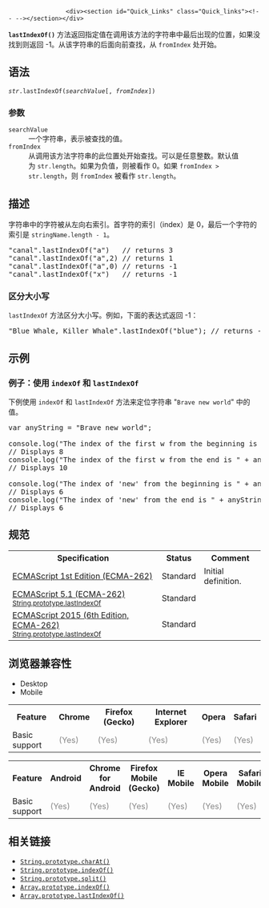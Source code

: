 
                
                  
                    <div><section id="Quick_Links" class="Quick_links"><!-- --></section></div>

<p><code><strong>lastIndexOf()</strong></code>&#xA0;&#x65B9;&#x6CD5;&#x8FD4;&#x56DE;&#x6307;&#x5B9A;&#x503C;&#x5728;&#x8C03;&#x7528;&#x8BE5;&#x65B9;&#x6CD5;&#x7684;&#x5B57;&#x7B26;&#x4E32;&#x4E2D;&#x6700;&#x540E;&#x51FA;&#x73B0;&#x7684;&#x4F4D;&#x7F6E;&#xFF0C;&#x5982;&#x679C;&#x6CA1;&#x627E;&#x5230;&#x5219;&#x8FD4;&#x56DE;&#xA0;-1&#x3002;&#x4ECE;&#x8BE5;&#x5B57;&#x7B26;&#x4E32;&#x7684;&#x540E;&#x9762;&#x5411;&#x524D;&#x67E5;&#x627E;&#xFF0C;&#x4ECE; <code>fromIndex</code> &#x5904;&#x5F00;&#x59CB;&#x3002;</p>

<h2 name="Syntax" id="Syntax">&#x8BED;&#x6CD5;</h2>

<pre class="syntaxbox"><code><em>str</em>.lastIndexOf(<em>searchValue</em>[, <em>fromIndex</em>])</code></pre>

<h3 name="Parameters" id="Parameters">&#x53C2;&#x6570;</h3>

<dl>
 <dt><code>searchValue</code></dt>
 <dd>&#x4E00;&#x4E2A;&#x5B57;&#x7B26;&#x4E32;&#xFF0C;&#x8868;&#x793A;&#x88AB;&#x67E5;&#x627E;&#x7684;&#x503C;&#x3002;</dd>
 <dt><code>fromIndex</code></dt>
 <dd>&#x4ECE;&#x8C03;&#x7528;&#x8BE5;&#x65B9;&#x6CD5;&#x5B57;&#x7B26;&#x4E32;&#x7684;&#x6B64;&#x4F4D;&#x7F6E;&#x5904;&#x5F00;&#x59CB;&#x67E5;&#x627E;&#x3002;&#x53EF;&#x4EE5;&#x662F;&#x4EFB;&#x610F;&#x6574;&#x6570;&#x3002;&#x9ED8;&#x8BA4;&#x503C;&#x4E3A;&#xA0;<code>str.length</code>&#x3002;&#x5982;&#x679C;&#x4E3A;&#x8D1F;&#x503C;&#xFF0C;&#x5219;&#x88AB;&#x770B;&#x4F5C; 0&#x3002;&#x5982;&#x679C;&#xA0;<code>fromIndex &gt; str.length</code>&#xFF0C;&#x5219;&#xA0;<code>fromIndex</code>&#xA0;&#x88AB;&#x770B;&#x4F5C; <code>str.length</code>&#x3002;</dd>
</dl>

<h2 name="Description" id="Description">&#x63CF;&#x8FF0;</h2>

<p>&#x5B57;&#x7B26;&#x4E32;&#x4E2D;&#x7684;&#x5B57;&#x7B26;&#x88AB;&#x4ECE;&#x5DE6;&#x5411;&#x53F3;&#x7D22;&#x5F15;&#x3002;&#x9996;&#x5B57;&#x7B26;&#x7684;&#x7D22;&#x5F15;&#xFF08;index&#xFF09;&#x662F; 0&#xFF0C;&#x6700;&#x540E;&#x4E00;&#x4E2A;&#x5B57;&#x7B26;&#x7684;&#x7D22;&#x5F15;&#x662F;&#xA0;<code>stringName.length - 1</code>&#x3002;</p>

<pre class="brush: js">&quot;canal&quot;.lastIndexOf(&quot;a&quot;)   // returns 3
&quot;canal&quot;.lastIndexOf(&quot;a&quot;,2) // returns 1
&quot;canal&quot;.lastIndexOf(&quot;a&quot;,0) // returns -1
&quot;canal&quot;.lastIndexOf(&quot;x&quot;)   // returns -1
</pre>

<h3 name="Example:_indexOf_and_case-sensitivity" id="Example:_indexOf_and_case-sensitivity">&#x533A;&#x5206;&#x5927;&#x5C0F;&#x5199;</h3>

<p><code>lastIndexOf</code> &#x65B9;&#x6CD5;&#x533A;&#x5206;&#x5927;&#x5C0F;&#x5199;&#x3002;&#x4F8B;&#x5982;&#xFF0C;&#x4E0B;&#x9762;&#x7684;&#x8868;&#x8FBE;&#x5F0F;&#x8FD4;&#x56DE; -1&#xFF1A;</p>

<pre class="brush:js">&quot;Blue Whale, Killer Whale&quot;.lastIndexOf(&quot;blue&quot;); // returns -1</pre>

<h2 name="Examples" id="Examples">&#x793A;&#x4F8B;</h2>

<h3 name="Example:_Using_indexOf_and_lastIndexOf" id="Example:_Using_indexOf_and_lastIndexOf">&#x4F8B;&#x5B50;&#xFF1A;&#x4F7F;&#x7528;&#xA0;<code>indexOf</code> &#x548C; <code>lastIndexOf</code></h3>

<p>&#x4E0B;&#x4F8B;&#x4F7F;&#x7528;&#xA0;<code>indexOf</code>&#xA0;&#x548C;&#xA0;<code>lastIndexOf</code>&#xA0;&#x65B9;&#x6CD5;&#x6765;&#x5B9A;&#x4F4D;&#x5B57;&#x7B26;&#x4E32; &quot;<code>Brave new world</code>&quot; &#x4E2D;&#x7684;&#x503C;&#x3002;</p>

<pre class="brush:js">var anyString = &quot;Brave new world&quot;;

console.log(&quot;The index of the first w from the beginning is &quot; + anyString.indexOf(&quot;w&quot;));
// Displays 8
console.log(&quot;The index of the first w from the end is &quot; + anyString.lastIndexOf(&quot;w&quot;)); 
// Displays 10

console.log(&quot;The index of &apos;new&apos; from the beginning is &quot; + anyString.indexOf(&quot;new&quot;));   
// Displays 6
console.log(&quot;The index of &apos;new&apos; from the end is &quot; + anyString.lastIndexOf(&quot;new&quot;));
// Displays 6
</pre>

<h2 id="&#x89C4;&#x8303;">&#x89C4;&#x8303;</h2>

<table class="standard-table">
 <tbody>
  <tr>
   <th scope="col">Specification</th>
   <th scope="col">Status</th>
   <th scope="col">Comment</th>
  </tr>
  <tr>
   <td><a href="http://www.ecma-international.org/publications/files/ECMA-ST-ARCH/ECMA-262,%201st%20edition,%20June%201997.pdf" class="external" lang="en" title="ECMAScript 1st Edition (ECMA-262)" hreflang="en">ECMAScript 1st Edition (ECMA-262)</a></td>
   <td><span class="spec-Standard">Standard</span></td>
   <td>Initial definition.</td>
  </tr>
  <tr>
   <td><a href="http://www.ecma-international.org/ecma-262/5.1/#sec-15.5.4.8" class="external" lang="en" hreflang="en">ECMAScript 5.1 (ECMA-262)<br><small lang="zh-CN">String.prototype.lastIndexOf</small></a></td>
   <td><span class="spec-Standard">Standard</span></td>
   <td>&#xA0;</td>
  </tr>
  <tr>
   <td><a href="http://www.ecma-international.org/ecma-262/6.0/#sec-string.prototype.lastindexof" class="external" lang="en" hreflang="en">ECMAScript 2015 (6th Edition, ECMA-262)<br><small lang="zh-CN">String.prototype.lastIndexOf</small></a></td>
   <td><span class="spec-Standard">Standard</span></td>
   <td>&#xA0;</td>
  </tr>
 </tbody>
</table>

<h2 id="&#x6D4F;&#x89C8;&#x5668;&#x517C;&#x5BB9;&#x6027;">&#x6D4F;&#x89C8;&#x5668;&#x517C;&#x5BB9;&#x6027;</h2>

<div><div class="htab"> 
    <a name="AutoCompatibilityTable" id="AutoCompatibilityTable"></a> 
    <ul> 
        <li class="selected"><a>Desktop</a></li> 
        <li><a>Mobile</a></li> 
    </ul> 
</div></div>

<div id="compat-desktop">
<table class="compat-table">
 <tbody>
  <tr>
   <th>Feature</th>
   <th>Chrome</th>
   <th>Firefox (Gecko)</th>
   <th>Internet Explorer</th>
   <th>Opera</th>
   <th>Safari</th>
  </tr>
  <tr>
   <td>Basic support</td>
   <td><span title="Please update this with the earliest version of support." style="color: #888;">(Yes)</span></td>
   <td><span title="Please update this with the earliest version of support." style="color: #888;">(Yes)</span></td>
   <td><span title="Please update this with the earliest version of support." style="color: #888;">(Yes)</span></td>
   <td><span title="Please update this with the earliest version of support." style="color: #888;">(Yes)</span></td>
   <td><span title="Please update this with the earliest version of support." style="color: #888;">(Yes)</span></td>
  </tr>
 </tbody>
</table>
</div>

<div id="compat-mobile">
<table class="compat-table">
 <tbody>
  <tr>
   <th>Feature</th>
   <th>Android</th>
   <th>Chrome for Android</th>
   <th>Firefox Mobile (Gecko)</th>
   <th>IE Mobile</th>
   <th>Opera Mobile</th>
   <th>Safari Mobile</th>
  </tr>
  <tr>
   <td>Basic support</td>
   <td><span title="Please update this with the earliest version of support." style="color: #888;">(Yes)</span></td>
   <td><span title="Please update this with the earliest version of support." style="color: #888;">(Yes)</span></td>
   <td><span title="Please update this with the earliest version of support." style="color: #888;">(Yes)</span></td>
   <td><span title="Please update this with the earliest version of support." style="color: #888;">(Yes)</span></td>
   <td><span title="Please update this with the earliest version of support." style="color: #888;">(Yes)</span></td>
   <td><span title="Please update this with the earliest version of support." style="color: #888;">(Yes)</span></td>
  </tr>
 </tbody>
</table>
</div>

<h2 id="&#x76F8;&#x5173;&#x94FE;&#x63A5;">&#x76F8;&#x5173;&#x94FE;&#x63A5;</h2>

<ul>
 <li><a href="/zh-CN/docs/Web/JavaScript/Reference/Global_Objects/String/charAt" title="charAt() &#x65B9;&#x6CD5;&#x8FD4;&#x56DE;&#x5B57;&#x7B26;&#x4E32;&#x4E2D;&#x6307;&#x5B9A;&#x4F4D;&#x7F6E;&#x7684;&#x5B57;&#x7B26;&#x3002;"><code>String.prototype.charAt()</code></a></li>
 <li><a href="/zh-CN/docs/Web/JavaScript/Reference/Global_Objects/String/indexOf" title="indexOf()&#xA0;&#x65B9;&#x6CD5;&#x8FD4;&#x56DE;&#x6307;&#x5B9A;&#x503C;&#x5728;&#x5B57;&#x7B26;&#x4E32;&#x5BF9;&#x8C61;&#x4E2D;&#x9996;&#x6B21;&#x51FA;&#x73B0;&#x7684;&#x4F4D;&#x7F6E;&#x3002;&#x4ECE;&#xA0;fromIndex&#xA0;&#x4F4D;&#x7F6E;&#x5F00;&#x59CB;&#x67E5;&#x627E;&#xFF0C;&#x5982;&#x679C;&#x4E0D;&#x5B58;&#x5728;&#xFF0C;&#x5219;&#x8FD4;&#x56DE; -1&#x3002;"><code>String.prototype.indexOf()</code></a></li>
 <li><a href="/zh-CN/docs/Web/JavaScript/Reference/Global_Objects/String/split" title="split()&#xA0;&#x65B9;&#x6CD5;&#x901A;&#x8FC7;&#x628A;&#x5B57;&#x7B26;&#x4E32;&#x5206;&#x5272;&#x6210;&#x5B50;&#x5B57;&#x7B26;&#x4E32;&#x6765;&#x628A;&#x4E00;&#x4E2A;&#xA0;String &#x5BF9;&#x8C61;&#x5206;&#x5272;&#x6210;&#x4E00;&#x4E2A;&#x5B57;&#x7B26;&#x4E32;&#x6570;&#x7EC4;&#x3002;"><code>String.prototype.split()</code></a></li>
 <li><a href="/zh-CN/docs/Web/JavaScript/Reference/Global_Objects/Array/indexOf" title="indexOf()&#x65B9;&#x6CD5;&#x8FD4;&#x56DE;&#x7ED9;&#x5B9A;&#x5143;&#x7D20;&#x80FD;&#x627E;&#x5728;&#x6570;&#x7EC4;&#x4E2D;&#x627E;&#x5230;&#x7684;&#x7B2C;&#x4E00;&#x4E2A;&#x7D22;&#x5F15;&#x503C;&#xFF0C;&#x5426;&#x5219;&#x8FD4;&#x56DE;-1&#x3002;"><code>Array.prototype.indexOf()</code></a></li>
 <li><a href="/zh-CN/docs/Web/JavaScript/Reference/Global_Objects/Array/lastIndexOf" title="lastIndexOf() &#x65B9;&#x6CD5;&#x8FD4;&#x56DE;&#x6307;&#x5B9A;&#x5143;&#x7D20;&#xFF08;&#x4E5F;&#x5373;&#x6709;&#x6548;&#x7684; JavaScript &#x503C;&#x6216;&#x53D8;&#x91CF;&#xFF09;&#x5728;&#x6570;&#x7EC4;&#x4E2D;&#x7684;&#x6700;&#x540E;&#x4E00;&#x4E2A;&#x7684;&#x7D22;&#x5F15;&#xFF0C;&#x5982;&#x679C;&#x4E0D;&#x5B58;&#x5728;&#x5219;&#x8FD4;&#x56DE; -1&#x3002;&#x4ECE;&#x6570;&#x7EC4;&#x7684;&#x540E;&#x9762;&#x5411;&#x524D;&#x67E5;&#x627E;&#xFF0C;&#x4ECE; fromIndex &#x5904;&#x5F00;&#x59CB;&#x3002;"><code>Array.prototype.lastIndexOf()</code></a></li>
</ul>
                  
                
              